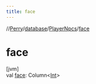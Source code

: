 ```yaml
---
title: face
---
```

//[Perry](../../../index.html)/[database](../index.html)/[PlayerNpcs](index.html)/[face](face.html)



# face



[jvm]\
val [face](face.html): Column&lt;[Int](https://kotlinlang.org/api/latest/jvm/stdlib/kotlin/-int/index.html)&gt;




